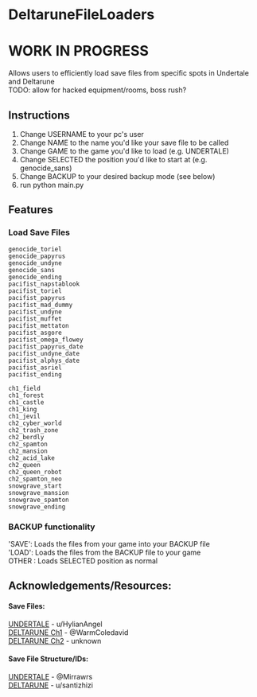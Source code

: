# DeltaruneFileLoaders

# WORK IN PROGRESS 

Allows users to efficiently load save files from specific spots in Undertale and Deltarune  
TODO: allow for hacked equipment/rooms, boss rush?

## Instructions
1. Change USERNAME to your pc's user
2. Change NAME to the name you'd like your save file to be called
3. Change GAME to the game you'd like to load (e.g. UNDERTALE)
4. Change SELECTED the position you'd like to start at (e.g. genocide_sans)
5. Change BACKUP to your desired backup mode (see below)
6. run python main.py

## Features

### Load Save Files
```
genocide_toriel
genocide_papyrus
genocide_undyne
genocide_sans
genocide_ending
pacifist_napstablook
pacifist_toriel
pacifist_papyrus
pacifist_mad_dummy
pacifist_undyne
pacifist_muffet
pacifist_mettaton
pacifist_asgore
pacifist_omega_flowey
pacifist_papyrus_date
pacifist_undyne_date
pacifist_alphys_date
pacifist_asriel
pacifist_ending
```
```
ch1_field
ch1_forest
ch1_castle
ch1_king
ch1_jevil
ch2_cyber_world
ch2_trash_zone
ch2_berdly
ch2_spamton
ch2_mansion
ch2_acid_lake
ch2_queen
ch2_queen_robot
ch2_spamton_neo
snowgrave_start
snowgrave_mansion
snowgrave_spamton
snowgrave_ending
```

### BACKUP functionality
'SAVE': Loads the files from your game into your BACKUP file  
'LOAD': Loads the files from the BACKUP file to your game  
OTHER : Loads SELECTED position as normal

## Acknowledgements/Resources:

#### Save Files:
[UNDERTALE](https://www.reddit.com/r/Undertale/comments/3szvui/my_undertale_save_files/) - u/HylianAngel  
[DELTARUNE Ch1](https://gamejolt.com/get/build?game=402285&build=679262) - @WarmColedavid  
[DELTARUNE Ch2](https://libredd.it/r/Deltarune/comments/pqx6y7/my_save_files_from_deltarune_chapter_2_theres/) - unknown

#### Save File Structure/IDs:
[UNDERTALE](https://pcy.ulyssis.be/undertale/) - @Mirrawrs  
[DELTARUNE](https://www.reddit.com/r/Underminers/comments/pw8xv3/dr_ch12_datamining_lists_items_encounters/?utm_source=share&utm_medium=ios_app&utm_name=iossmf) - u/santizhizi
